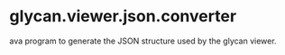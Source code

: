 # glycan.viewer.json.converter
ava program to generate the JSON structure used by the glycan viewer.
